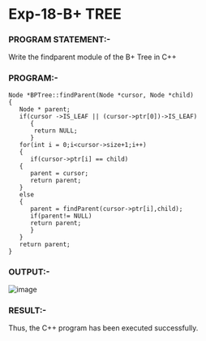 # Exp-18-B+ TREE 

### PROGRAM STATEMENT:-
Write the findparent module of the B+ Tree in C++ 

### PROGRAM:-
```
Node *BPTree::findParent(Node *cursor, Node *child) 
{ 
   Node * parent; 
   if(cursor ->IS_LEAF || (cursor->ptr[0])->IS_LEAF) 
      { 
       return NULL; 
      } 
   for(int i = 0;i<cursor->size+1;i++) 
   { 
      if(cursor->ptr[i] == child) 
   { 
      parent = cursor; 
      return parent; 
   } 
   else 
   { 
      parent = findParent(cursor->ptr[i],child); 
      if(parent!= NULL) 
      return parent; 
      } 
   } 
   return parent; 
}
```
### OUTPUT:-
![image](https://github.com/ManiKandan228/19CS401/assets/119160414/6abb182e-3783-41f2-9819-34138ddf29a5)

### RESULT:-
Thus, the C++ program has been executed successfully. 
